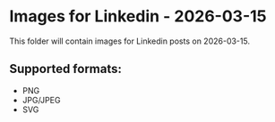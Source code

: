# Images for Linkedin - 2026-03-15

This folder will contain images for Linkedin posts on 2026-03-15.

## Supported formats:
- PNG
- JPG/JPEG
- SVG
